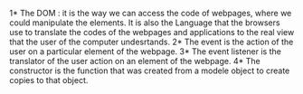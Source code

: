 <!-- 1. What is the DOM?
2. What is an event?
3. What is an event listener?
4. What is a Constructor -->

1* The DOM : it is the way we can access the code of  webpages,  where  we  could manipulate the elements. It is also  the Language that the browsers use to translate  the codes of the webpages and applications to the real view  that the user of the computer undesrtands. 
2* The event is the action of the user on a particular element of  the webpage. 
3*  The event listener is the  translator of the user action on an element of the webpage.
4* The constructor   is the function that  was created from a modele object to  create  copies  to that   object.
